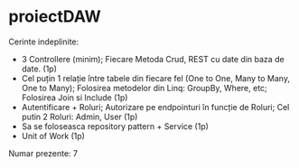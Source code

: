 # proiectDAW

Cerinte indeplinite: 
- 3 Controllere (minim); Fiecare Metoda Crud, REST cu date din baza de date. (1p)
- Cel puțin 1 relație între tabele din fiecare fel (One to One, Many to Many, One to Many); Folosirea metodelor din Linq: GroupBy, Where, etc; Folosirea Join si Include (1p)
- Autentificare + Roluri; Autorizare pe endpointuri în funcție de Roluri; Cel putin 2 Roluri: Admin, User (1p)
- Sa se foloseasca repository pattern + Service (1p)
- Unit of Work (1p)

Numar prezente: 7
